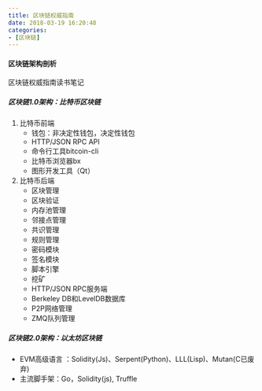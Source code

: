 ```yaml
---
title: 区块链权威指南
date: 2018-03-19 16:20:48
categories: 
- [区块链]
---
```



#### 区块链架构剖析

区块链权威指南读书笔记

##### 区块链1.0架构：比特币区块链

1. 比特币前端
   - 钱包：非决定性钱包，决定性钱包
   - HTTP/JSON RPC API
   - 命令行工具bitcoin-cli
   - 比特币浏览器bx
   - 图形开发工具（Qt）
2. 比特币后端
   - 区块管理
   - 区块验证
   - 内存池管理
   - 邻接点管理
   - 共识管理
   - 规则管理
   - 密码模块
   - 签名模块
   - 脚本引擎
   - 挖矿
   - HTTP/JSON RPC服务端
   - Berkeley DB和LevelDB数据库
   - P2P网络管理
   - ZMQ队列管理

##### 区块链2.0架构：以太坊区块链

- EVM高级语言 ：Solidity(Js)、Serpent(Python)、LLL(Lisp)、Mutan(C已废弃)
- 主流脚手架：Go，Solidity(js), Truffle

